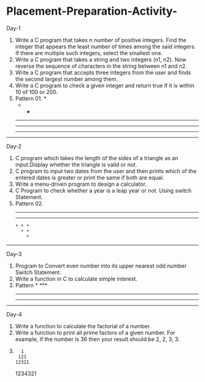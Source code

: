 # Placement-Preparation-Activity-

Day-1

1.	Write a C program that takes n number of positive integers. Find the integer that appears the least number of times among the said  integers. If there are multiple such integers, select the smallest one.
2.	Write a C program that takes a string and two integers (n1, n2). Now reverse the sequence of characters in the string between n1 and n2.
3.	Write a C program that accepts three integers from the user and finds the second largest number among them.
4.	Write a C program to check a given integer and return true if it is within 10 of 100 or 200.
5.	Pattern 01.
     *
     * *
     * * *
     * * * *
     * * * * *
_____________________________________________________________________________________________________
Day-2

1.	C program which takes the length of the sides of a triangle as an input.Display whether the triangle is valid or not.
2.	C program to input two dates from the user and then prints which of the entered dates is greater or print the same if both are equal.
3.	Write a menu-driven program to design a calculator.
4.	C Program to check whether a year is a leap year or not. Using switch Statement.
5.	Pattern 02.
    * * * * *
      * * * *
        * * *
          * *
            *
______________________________________________________________________________________________________
Day-3

1.	Program to Convert even number into its upper nearest odd number Switch Statement.
2.	Write a function in C to calculate simple interest.
3.	Pattern 
         *
        ***
       *****
      *******
_______________________________________________________________________________________________________
Day-4

1.	Write a function to calculate the factorial of a number.
2.	Write a function to print all prime factors of a given number. For example, if the number is 36 then your result should be 2, 2, 3, 3.
3.
         1
        121
       12321
      1234321

